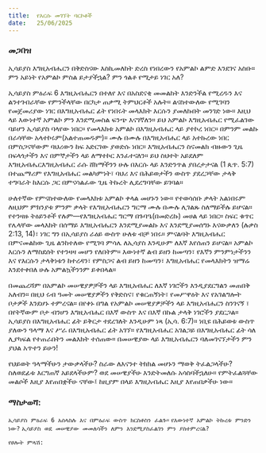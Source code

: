 ```yaml
---
title:  የእርሱ መገኘት ባርኮቶች
date:   25/06/2025
---
```


### መጋበዝ
 
ኢሳይያስ እግዚአብሔርን በቅድስናው እስኪመለከት ድረስ የነበረውን የአምልኮ ልምድ እንደገና አስቡ። ምን አይነት የአምልኮ ምስል ይታያችኋል? ምን ጎልቶ የሚታይ ነገር አለ?
 
ኢሳይያስ ምዕራፍ 6 እግዚአብሔርን በተለየ እና በአስደናቂ መመልከት እንድንችል የሚረዱን እና ልንተገብራቸው የምንችላቸው በርካታ ጠቃሚ ትምህርቶች አሉት። ልናስተውለው የሚገባን የመጀመሪያው ነገር በእግዚአብሔር ፊት የነበሩት መላእክት እርሱን ያመለኩበት መንገድ ነው። እዚህ ላይ እውነተኛ አምልኮ ምን እንደሚመስል ፍንጭ እናገኛለን። ይህ አምልኮ እግዚአብሔር የሚፈልገው ባይሆን ኢሳይያስ ባላየው ነበር። የመላእክቱ አምልኮ በእግዚአብሔር ላይ ያተኮረ ነበር። በምንም መልኩ በራሳቸው አላተኮሩም(አልተጠመዱም)። ሙሉ በሙሉ በእግዚአብሔር ላይ አተኩረው ነበር በምስጋናቸውም ባህሪውን ከፍ አድርገው ያወድሱ ነበር። እግዚአብሔርን ስናመልክ ብዙውን ጊዜ በፍላጎታችን እና በምኞታችን ላይ ለማተኮር እንፈተናለን። ይህ ስህተት አይደለም እግዚአብሔርእግዚአብሔር ራሱ ሸክማችንን ሁሉ በእርሱ ላይ እንድንጥል ያበረታታናል (1 ጴጥ. 5:7) በተጨማሪም የእግዚአብሔር መልካምነት፣ ባህሪ እና በሕይወታችን ውስጥ ያደረጋቸው ታላቅ ተግባራት ከእርሱ ጋር በምናሳልፈው ጊዜ ትኩረት ሊደረግባቸው ይገባል።
 
ሁለተኛው የምናስተውለው የመላእክቱ አምልኮ ቀላል መሆኑን ነው። የተወሳሰቡ ቃላት አልነበሩም ለዚህም ምክንያቱ ምንም ቃላት የእግዚአብሔርን ግርማ ሙሉ በሙሉ ሊገልጹ ስለማይችሉ ይሆናል። የተንዛዙ ትዕይንቶች የሉም—የእግዚአብሔር ግርማ በጉባዔ(በመድረኩ) መሀል ላይ ነበር። ስፍር ቁጥር የሌላቸው መላእክት በሰማይ እግዚአብሔርን እንደሚያመልኩ እና እንደሚያመሰግኑ እናውቃለን (ሉቃስ 2:13, 14)፣ ነገር ግን በኢሳይያስ ራዕይ ውስጥ ሁለቱ ብቻ ነበሩ። ምናልባት እግዚአብሔር በምናመልከው ጊዜ ልንከተለው የሚገባ ምሳሌ ለኢሳያስ እንዲሁም ለእኛ እየሰጠን ይሆናል። አምልኮ እርሱን ለማስደሰት የተንዛዛ መሆን የለበትም። እውነተኛ ልብ ይዘን ከመጣን፣ የእኛን ምንምነታችንን እና የእርሱን ታላቅነቱን ከተረዳን፣ የምስጋና ልብ ይዘን ከመጣን፣ እግዚአብሔር የመላእክትን ዝማሬ እንደተቀበለ ሁሉ አምልኳችንንም ይቀበላል።
 
በመጨረሻም በአምልኮ መሠዊያዎቻችን ላይ እግዚአብሔር ለእኛ ነገሮችን እንዲያደርግልን መጠበቅ አለብን። በዚህ ሩብ ዓመት መሠዊያዎችን የቅድስና፣ የቁርጠኝነት፣ የመሥዋዕት እና የአገልግሎት ቦታዎች እንደሆኑ ተምረናል። በየቀኑ በግል የአምልኮ መሠዊያዎቻችን ላይ እግዚአብሔርን ስንገናኝ ፣ በየትኛውም ቦታ ብንሆን እግዚአብሔር በእኛ ውስጥ እና በእኛ በኩል ታላቅ ነገሮችን ያደርጋል። ኢሳይያስ በእግዚአብሔር  ፊት ይቅርታ ተደረገለት እንዲሁም ነጻ (ኢሳ. 6:7)። ነቢዩ በሕይወቱ ውስጥ ያለውን ዓላማ እና ሥራ በእግዚአብሔር ፊት አገኘ። የእግዚአብሔር አገልጋይ በእግዚአብሔር ፊት ሳለ ሊያካፍል የተጠራበትን መልእክት ተሰጠው። በመሠዊያው ላይ እግዚአብሔርን ባለመገናኘታችን ምን ያህል አጥተን ይሁን!
 
የህይወት ዓላማችሁን ታውቃላችሁ? ስራው ለእናንተ ትክክል መሆኑን ማወቅ ትፈልጋላችሁ? ስለወደፊቱ እርግጠኛ አይደላችሁም? ወደ መሠዊያችሁ እንድትመለሱ አሳስባችኋለሁ። የምትፈልጓቸው መልሶች እዚያ እየጠበቋችሁ ናቸው፤ ከዚያም በላይ እግዚአብሔር እዚያ እየጠበቃችሁ ነው።
 
### ማስታወሻ:
`ኢሳይያስ ምዕራፍ 6 አሰላስሉ እና በምዕራፍ ውስጥ ክርስቶስን ፈልጉ።`
`የእውነተኛ አምልኮ ትኩረቱ ምንድን ነው?`
`ኢሳይያስ ወደ መሠዊያው መመለሳችን ለምን እንደሚያስፈልገን ምን ያስተምረናል?`
 
`የፀሎት ምላሽ: `
 
